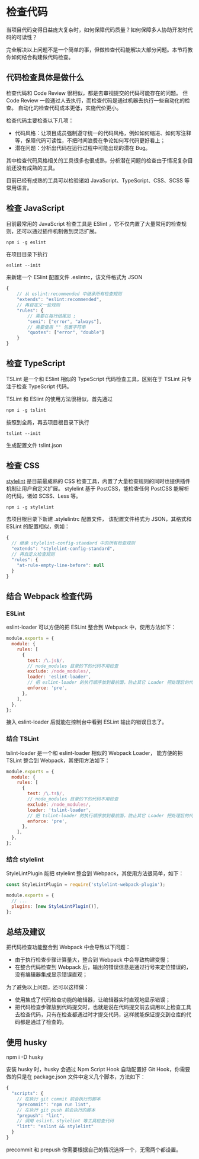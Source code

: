# 检查代码

当项目代码变得日益庞大复杂时，如何保障代码质量？如何保障多人协助开发时代码的可读性？

完全解决以上问题不是一个简单的事，但做检查代码能解决大部分问题。本节将教你如何结合构建做代码检查。

## 代码检查具体是做什么

检查代码和 Code Review 很相似，都是去审视提交的代码可能存在的问题。 但 Code Review 一般通过人去执行，而检查代码是通过机器去执行一些自动化的检查。 自动化的检查代码成本更低，实施代价更小。

检查代码主要检查以下几项：

- 代码风格：让项目成员强制遵守统一的代码风格，例如如何缩进、如何写注释等，保障代码可读性，不把时间浪费在争论如何写代码更好看上；
- 潜在问题：分析出代码在运行过程中可能出现的潜在 Bug。

其中检查代码风格相关的工具很多也很成熟，分析潜在问题的检查由于情况复杂目前还没有成熟的工具。

目前已经有成熟的工具可以检验诸如 JavaScript、TypeScript、CSS、SCSS 等常用语言。

## 检查 JavaScript

目前最常用的 JavaScript 检查工具是 ESlint ，它不仅内置了大量常用的检查规则，还可以通过插件机制做到灵活扩展。

```js
npm i -g eslint
```

在项目目录下执行

```
eslint --init
```

来新建一个 ESlint 配置文件 .eslintrc，该文件格式为 JSON

```js
{
    // 从 eslint:recommended 中继承所有检查规则
    "extends": "eslint:recommended",
    // 再自定义一些规则
    "rules": {
        // 需要在每行结尾加 ;
        "semi": ["error", "always"],
        // 需要使用 "" 包裹字符串
        "quotes": ["error", "double"]
    }
}
```

## 检查 TypeScript

TSLint 是一个和 ESlint 相似的 TypeScript 代码检查工具，区别在于 TSLint 只专注于检查 TypeScript 代码。

TSLint 和 ESlint 的使用方法很相似，首先通过

```js
npm i -g tslint
```

按照到全局，再去项目根目录下执行

```
tslint --init
```

生成配置文件 tslint.json

## 检查 CSS

[stylelint](https://stylelint.io/) 是目前最成熟的 CSS 检查工具，内置了大量检查规则的同时也提供插件机制让用户自定义扩展。 stylelint 基于 PostCSS，能检查任何 PostCSS 能解析的代码，诸如 SCSS、Less 等。

```js
npm i -g stylelint
```

去项目根目录下新建 .stylelintrc 配置文件， 该配置文件格式为 JSON，其格式和 ESLint 的配置相似，例如：

```js
{
  // 继承 stylelint-config-standard 中的所有检查规则
  "extends": "stylelint-config-standard",
  // 再自定义检查规则
  "rules": {
    "at-rule-empty-line-before": null
  }
}
```

## 结合 Webpack 检查代码

### ESLint

eslint-loader 可以方便的把 ESLint 整合到 Webpack 中，使用方法如下：

```js
module.exports = {
  module: {
    rules: [
      {
        test: /\.js$/,
        // node_modules 目录的下的代码不用检查
        exclude: /node_modules/,
        loader: 'eslint-loader',
        // 把 eslint-loader 的执行顺序放到最前面，防止其它 Loader 把处理后的代码交给 eslint-loader 去检查
        enforce: 'pre',
      },
    ],
  },
};
```

接入 eslint-loader 后就能在控制台中看到 ESLint 输出的错误日志了。

### 结合 TSLint

tslint-loader 是一个和 eslint-loader 相似的 Webpack Loader， 能方便的把 TSLint 整合到 Webpack，其使用方法如下：

```js
module.exports = {
  module: {
    rules: [
      {
        test: /\.ts$/,
        // node_modules 目录的下的代码不用检查
        exclude: /node_modules/,
        loader: 'tslint-loader',
        // 把 tslint-loader 的执行顺序放到最前面，防止其它 Loader 把处理后的代码交给 tslint-loader 去检查
        enforce: 'pre',
      },
    ],
  },
};
```

### 结合 stylelint

StyleLintPlugin 能把 stylelint 整合到 Webpack，其使用方法很简单，如下：

```js
const StyleLintPlugin = require('stylelint-webpack-plugin');

module.exports = {
  // ...
  plugins: [new StyleLintPlugin()],
};
```

## 总结及建议

把代码检查功能整合到 Webpack 中会导致以下问题：

- 由于执行检查步骤计算量大，整合到 Webpack 中会导致构建变慢；
- 在整合代码检查到 Webpack 后，输出的错误信息是通过行号来定位错误的，没有编辑器集成显示错误直观；

为了避免以上问题，还可以这样做：

- 使用集成了代码检查功能的编辑器，让编辑器实时直观地显示错误；
- 把代码检查步骤放到代码提交时，也就是说在代码提交前去调用以上检查工具去检查代码，只有在检查都通过时才提交代码，这样就能保证提交到仓库的代码都是通过了检查的。

## 使用 husky

npm i -D husky

安装 husky 时，husky 会通过 Npm Script Hook 自动配置好 Git Hook，你需要做的只是在 package.json 文件中定义几个脚本，方法如下：

```js
{
  "scripts": {
    // 在执行 git commit 前会执行的脚本
    "precommit": "npm run lint",
    // 在执行 git push 前会执行的脚本
    "prepush": "lint",
    // 调用 eslint、stylelint 等工具检查代码
    "lint": "eslint && stylelint"
  }
}
```

precommit 和 prepush 你需要根据自己的情况选择一个，无需两个都设置。
